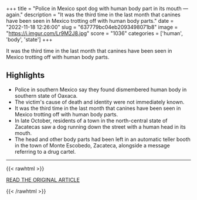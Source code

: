 +++
title = "Police in Mexico spot dog with human body part in its mouth — again."
description = "It was the third time in the last month that canines have been seen in Mexico trotting off with human body parts."
date = "2022-11-18 12:26:00"
slug = "637779bc04eb2093498071b8"
image = "https://i.imgur.com/Lr9M2J8.jpg"
score = "1036"
categories = ['human', 'body', 'state']
+++

It was the third time in the last month that canines have been seen in Mexico trotting off with human body parts.

## Highlights

- Police in southern Mexico say they found dismembered human body in southern state of Oaxaca.
- The victim's cause of death and identity were not immediately known.
- It was the third time in the last month that canines have been seen in Mexico trotting off with human body parts.
- In late October, residents of a town in the north-central state of Zacatecas saw a dog running down the street with a human head in its mouth.
- The head and other body parts had been left in an automatic teller booth in the town of Monte Escobedo, Zacateca, alongside a message referring to a drug cartel.

---

{{< rawhtml >}}
  <p class="article-category">
    <a target="_blank" href="https://www.cbsnews.com/news/dog-with-human-body-part-in-mouth-mexico-again/">READ THE ORIGINAL ARTICLE</a>
  </p>
{{< /rawhtml >}}
